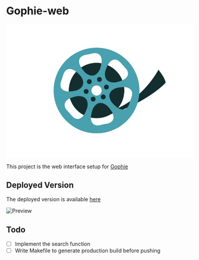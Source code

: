 # Gophie-web

![Reel icon](public/reel.jpeg)

This project is the web interface setup for [Gophie](https://github.com/bisoncorps/gophie)


## Deployed Version

The deployed version is available [here](https://deven96.github.io/gophie-web)

![Preview](public/preview/src)

## Todo

- [ ] Implement the search function
- [ ] Write Makefile to generate production build before pushing
